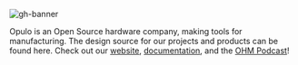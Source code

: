 ![gh-banner](https://github.com/opulo-inc/.github/assets/1865862/3b163817-f4d0-4a2d-92d1-55d8dde21beb)

Opulo is an Open Source hardware company, making tools for manufacturing. The design source for our projects and products can be found here. Check out our [website](https://www.opulo.io/), [documentation](https://docs.opulo.io/), and the [OHM Podcast](https://podcast.opulo.io/)!
